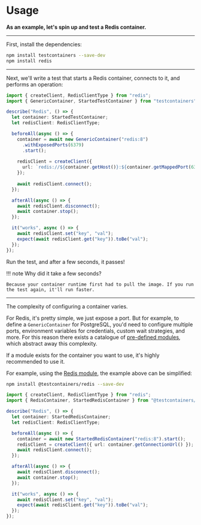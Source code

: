 # Usage

**As an example, let's spin up and test a Redis container.**

---

First, install the dependencies:

```bash
npm install testcontainers --save-dev
npm install redis
```

---

Next, we'll write a test that starts a Redis container, connects to it, and performs an operation:

```ts linenums="1" hl_lines="2 5 9-11 14 22"
import { createClient, RedisClientType } from "redis";
import { GenericContainer, StartedTestContainer } from "testcontainers";

describe("Redis", () => {
  let container: StartedTestContainer;
  let redisClient: RedisClientType;

  beforeAll(async () => {
    container = await new GenericContainer("redis:8")
      .withExposedPorts(6379)
      .start();
    
    redisClient = createClient({ 
      url: `redis://${container.getHost()}:${container.getMappedPort(6379)}` 
    });
    
    await redisClient.connect();
  });

  afterAll(async () => {
    await redisClient.disconnect();
    await container.stop();
  });

  it("works", async () => {
    await redisClient.set("key", "val");
    expect(await redisClient.get("key")).toBe("val");
  });
});
```

Run the test, and after a few seconds, it passes!

!!! note
    Why did it take a few seconds? 
    
    Because your container runtime first had to pull the image. If you run the test again, it'll run faster.

---

The complexity of configuring a container varies. 

For Redis, it's pretty simple, we just expose a port. But for example, to define a `GenericContainer` for PostgreSQL, you'd need to configure multiple ports, environment variables for credentials, custom wait strategies, and more. For this reason there exists a catalogue of [pre-defined modules](https://testcontainers.com/modules/), which abstract away this complexity. 

If a module exists for the container you want to use, it's highly recommended to use it.

For example, using the [Redis module](../modules/redis.md), the example above can be simplified:

```bash
npm install @testcontainers/redis --save-dev
```

```ts linenums="1" hl_lines="2 5 9-10"
import { createClient, RedisClientType } from "redis";
import { RedisContainer, StartedRedisContainer } from "@testcontainers/redis";

describe("Redis", () => {
  let container: StartedRedisContainer;
  let redisClient: RedisClientType;

  beforeAll(async () => {
    container = await new StartedRedisContainer("redis:8").start();
    redisClient = createClient({ url: container.getConnectionUrl() });
    await redisClient.connect();
  });

  afterAll(async () => {
    await redisClient.disconnect();
    await container.stop();
  });

  it("works", async () => {
    await redisClient.set("key", "val");
    expect(await redisClient.get("key")).toBe("val");
  });
});
```
